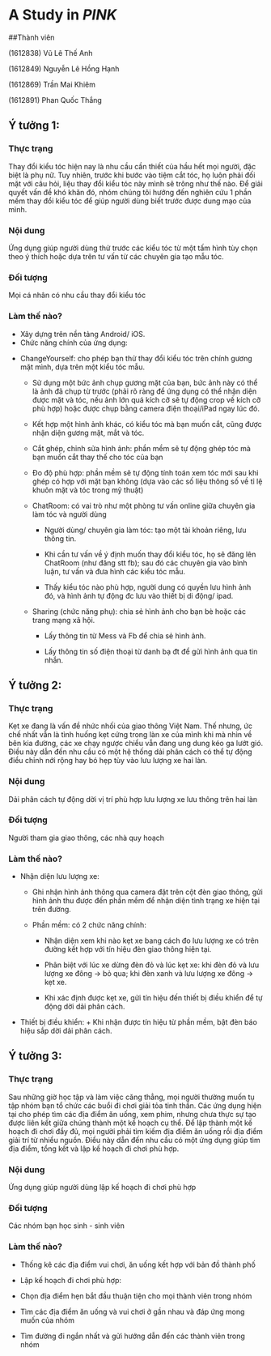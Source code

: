 #  A Study in *PINK*

##Thành viên

(1612838) Vũ Lê Thế Anh

(1612849) Nguyễn Lê Hồng Hạnh

(1612869) Trần Mai Khiêm

(1612891) Phan Quốc Thắng

## Ý tưởng 1:

### Thực trạng

Thay đổi kiểu tóc hiện nay là nhu cầu cần thiết của hầu hết mọi người, đặc biệt là phụ nữ. Tuy nhiên, trước khi bước vào tiệm cắt tóc, họ luôn phải đối mặt với câu hỏi, liệu thay đổi kiểu tóc này mình sẽ trông như thế nào. Để giải quyết vấn đề khó khăn đó, nhóm chúng tôi hướng đến nghiên cứu 1 phần mềm thay đổi kiểu tóc để giúp người dùng biết trước được dung mạo của mình.

### Nội dung

Ứng dụng giúp người dùng thử trước các kiểu tóc từ một tấm hình tùy chọn theo ý thích hoặc dựa trên tư vấn từ các chuyên gia tạo mẫu tóc.

### Đối tượng

Mọi cá nhân có nhu cầu thay đổi kiểu tóc
 
### Làm thế nào?

- Xây dựng trên nền tảng Android/ iOS.
- Chức năng chính của ứng dụng:
 * ChangeYourself: cho phép bạn thử thay đổi kiểu tóc trên chính gương mặt mình, dựa trên một kiểu tóc mẫu.
     + Sử dụng một bức ảnh chụp gương mặt của bạn, bức ảnh này có thể là ảnh đã chụp từ trước (phải rõ ràng để ứng dụng có thể nhận diện được mặt và tóc, nếu ảnh lớn quá kích cỡ sẽ tự động crop về kích cỡ phù hợp) hoặc được chụp bằng camera điện thoại/iPad ngay lúc đó.
     
     + Kết hợp một hình ảnh khác, có kiểu tóc mà bạn muốn cắt, cũng được nhận diện gương mặt, mắt và tóc.
     
     + Cắt ghép, chỉnh sửa hình ảnh: phần mềm sẽ tự động ghép tóc mà bạn muốn cắt thay thế cho tóc của bạn
     
     + Đo độ phù hợp: phần mềm sẽ tự động tính toán xem tóc mới sau khi ghép có hợp với mặt bạn không (dựa vào các số liệu thông số về tỉ lệ khuôn mặt và tóc trong mỹ thuật)
          
   * ChatRoom: có vai trò như một phòng tư vấn online giữa chuyên gia làm tóc và người dùng
       + Người dùng/ chuyên gia làm tóc: tạo một tài khoản riêng, lưu thông tin.
       
       + Khi cần tư vấn về ý định muốn thay đổi kiểu tóc, họ sẽ đăng lên ChatRoom (như đăng stt fb); sau đó các chuyên gia vào bình luận, tư vấn và đưa hình các kiểu tóc mẫu.
       
        + Thấy kiểu tóc nào phù hợp, người dung có quyền lưu hình ảnh đó, và hình ảnh tự động đc lưu vào thiết bị di động/ ipad.
        
    * Sharing (chức năng phụ): chia sẻ hình ảnh cho bạn bè hoặc các trang mạng xã hội.
        + Lấy thông tin từ Mess và Fb để chia sẻ hình ảnh.
        
        + Lấy thông tin số điện thoại từ danh bạ đt để gửi hình ảnh qua tin nhắn.

## Ý tưởng 2:

### Thực trạng

Kẹt xe đang là vấn đề nhức nhối của giao thông Việt Nam. Thế nhưng, ức chế nhất vẫn là tình huống kẹt cứng trong làn xe của mình khi mà nhìn về bên kia đường, các xe chạy ngược chiều vẫn đang ung dung kéo ga lướt gió. Điều này dẫn đến nhu cầu có một hệ thống dải phân cách có thể tự động điều chỉnh nới rộng hay bó hẹp tùy vào lưu lượng xe hai làn.

### Nội dung

Dải phân cách tự động dời vị trí phù hợp lưu lượng xe lưu thông trên hai làn

### Đối tượng

Người tham gia giao thông, các nhà quy hoạch

### Làm thế nào?

* Nhận diện lưu lượng xe: 
    - Ghi nhận hình ảnh thông qua camera đặt trên cột đèn giao thông, gửi hình ảnh thu được đến phần mềm để nhận diện tình trạng xe hiện tại trên đường.
    
    -  Phần mềm: có 2 chức năng chính:
         + Nhận diện xem khi nào kẹt xe bang cách đo lưu lượng xe có trên đường kết hợp với tín hiệu đèn giao thông hiện tại.
         
         + Phân biệt với lúc xe dừng đèn đỏ và lúc kẹt xe: khi đèn đỏ và lưu lượng xe đông -> bỏ qua; khi đèn xanh và lưu lượng xe đông -> kẹt xe.
         
         + Khi xác định được kẹt xe, gửi tín hiệu đến thiết bị điều khiển để tự động dời dải phân cách.
          
* Thiết bị điều khiển:
         + Khi nhận được tín hiệu từ phần mềm, bật đèn báo hiệu sắp dời dải phân cách.

## Ý tưởng 3:

### Thực trạng

Sau những giờ học tập và làm việc căng thẳng, mọi người thường muốn tụ tập nhóm bạn tổ chức các buổi đi chơi giải tỏa tinh thần. Các ứng dụng hiện tại cho phép tìm các địa điểm ăn uống, xem phim, nhưng chưa thực sự tạo được liên kết giữa chúng thành một kế hoạch cụ thể. Để lập thành một kế hoạch đi chơi đầy đủ, mọi người phải tìm kiếm địa điểm ăn uống rồi địa điểm giải trí từ nhiều nguồn. Điều này dẫn đến nhu cầu có một ứng dụng giúp tìm địa điểm, tổng kết và lập kế hoạch đi chơi phù hợp.

### Nội dung

Ứng dụng giúp người dùng lập kế hoạch đi chơi phù hợp

### Đối tượng

Các nhóm bạn học sinh - sinh viên

### Làm thế nào?

* Thống kê các địa điểm vui chơi, ăn uống kết hợp với bản đồ thành phố

* Lập kế hoạch đi chơi phù hợp:
 + Chọn địa điểm hẹn bắt đầu thuận tiện cho mọi thành viên trong nhóm
 
 + Tìm các địa điểm ăn uống và vui chơi ở gần nhau và đáp ứng mong muốn của nhóm
 
 + Tìm đường đi ngắn nhất và gửi hướng dẫn đến các thành viên trong nhóm
